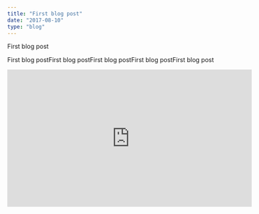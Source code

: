 ```yaml
---
title: "First blog post"
date: "2017-08-10"
type: "blog"
---
```


First blog post

First blog postFirst blog postFirst blog postFirst blog postFirst blog post

<iframe width="560" height="315" src="https://www.youtube.com/embed/4n0xNbfJLR8" frameborder="0" allowfullscreen></iframe>
